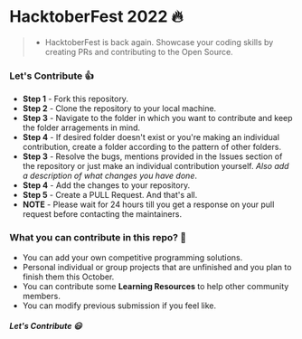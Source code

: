 # HacktoberFest 2022 :fire:

> - HacktoberFest is back again. Showcase your coding skills by creating PRs and contributing to the Open Source.


### Let's Contribute :+1:

- **Step 1** - Fork this repository.
- **Step 2** - Clone the repository to your local machine.
- **Step 3** - Navigate to the folder in which you want to contribute and keep the folder arragements in mind.
- **Step 4** - If desired folder doesn't exist or you're making an individual contribution, create a folder according to the pattern of other folders.
- **Step 3** - Resolve the bugs, mentions provided in the Issues section of the repository or just make an individual contribution yourself. _Also add a description of what changes you have done_.
- **Step 4** - Add the changes to your repository.
- **Step 5** - Create a PULL Request. And that's all.
- **NOTE** - Please wait for 24 hours till you get a response on your pull request before contacting the maintainers.

### What you can contribute in this repo? :punch:

- You can add your own competitive programming solutions.
- Personal individual or group projects that are unfinished and you plan to finish them this October.
- You can contribute some **Learning Resources** to help other community members.
- You can modify previous submission if you feel like.

##### Let's Contribute :smiley:
